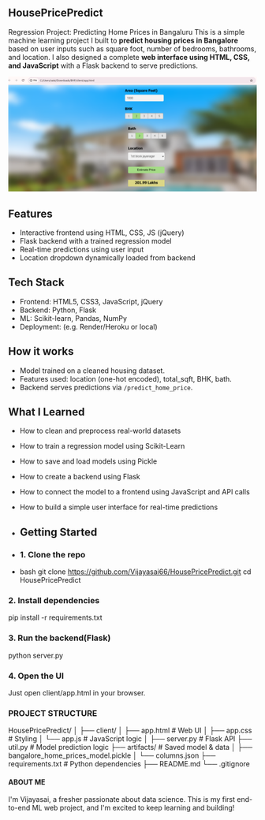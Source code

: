 ## HousePricePredict
Regression Project: Predicting Home Prices in Bangaluru
This is a simple machine learning project I built to **predict housing prices in Bangalore** based on user inputs such as square foot, number of bedrooms, bathrooms, and location. I also designed a complete **web interface using HTML, CSS, and JavaScript** with a Flask backend to serve predictions.

![App Screenshot](Screenshot.png)
## Features 
- Interactive frontend using HTML, CSS, JS (jQuery)
- Flask backend with a trained regression model
- Real-time predictions using user input
- Location dropdown dynamically loaded from backend
## Tech Stack
- Frontend: HTML5, CSS3, JavaScript, jQuery
- Backend: Python, Flask
- ML: Scikit-learn, Pandas, NumPy
- Deployment: (e.g. Render/Heroku or local)
## How it works
- Model trained on a cleaned housing dataset.
- Features used: location (one-hot encoded), total_sqft, BHK, bath.
- Backend serves predictions via `/predict_home_price`.
## What I Learned
- How to clean and preprocess real-world datasets
- How to train a regression model using Scikit-Learn
- How to save and load models using Pickle
- How to create a backend using Flask
- How to connect the model to a frontend using JavaScript and API calls
- How to build a simple user interface for real-time predictions

- ## Getting Started
- ### 1. Clone the repo
- bash git clone https://github.com/Vijayasai66/HousePricePredict.git
cd HousePricePredict
### 2. Install dependencies
pip install -r requirements.txt
### 3. Run the backend(Flask)
python server.py
### 4. Open the UI
Just open client/app.html in your browser.

### PROJECT STRUCTURE
HousePricePredict/
│
├── client/
│   ├── app.html       # Web UI
│   ├── app.css        # Styling
│   └── app.js         # JavaScript logic
│
├── server.py          # Flask API
├── util.py            # Model prediction logic
├── artifacts/         # Saved model & data
│   ├── bangalore_home_prices_model.pickle
│   └── columns.json
├── requirements.txt   # Python dependencies
├── README.md
└── .gitignore


#### ABOUT ME
I'm Vijayasai, a fresher passionate about data science. This is my first end-to-end ML web project, and I'm excited to keep learning and building!
